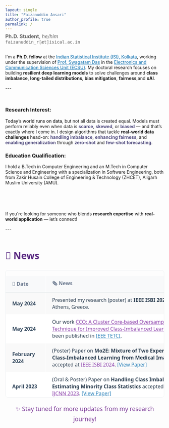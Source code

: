 ```yaml
---
layout: single
title: "Faizanuddin Ansari"
author_profile: true
permalink: /
---
```


<p style="font-size: 1rem; color: #666; margin-top: -0.5rem;">
  <strong>Ph.D. Student</strong>, <em>he/him</em><br>
  <code>faizanuddin_r[æt]isical.ac.in</code>
</p>

<!-- <div style="display:flex;align-items:center;justify-content:space-between;">
  <p>
  <a href="mailto:faizanansari541@gmail.com"><img src="assets/envelope-solid.svg" alt="Icon" class="icon">Email</a> |
  <a href="https://drive.google.com/file/d/17wYiveh-a3hAipuxYDci_8lSCnS9-BHY/view"><img src="assets/file-solid.svg" alt="Icon" class="icon">CV</a> |<a href="https://github.com/ziaf/"><img src="assets/github.svg" alt="Icon" class="icon">Github</a> |
  <a href="https://scholar.google.com/"><img src="assets/google-scholar.svg" alt="Icon" class="icon">Google Scholar</a> |
  <a href="https://orcid.org/0009-0009-5517-8846"><img src="assets/orcid.svg" alt="Icon" class="icon">Orcid</a> |
  <a href="https://medium.com/@faizanansari541"><img src="assets/medium (1).svg" alt="Icon" class="icon">Medium</a> </p>
</div> -->

<div style="display:flex;align-items:center;justify-content:space-between;">
  <div style="flex:2;">
 <!--   <strong style="font-size: 1rem; color: #666; margin-top: -0.5rem;">Bio: </strong>
   <p style="font-size: 16px; line-height: 1.8; color: #2c3e50; max-width: 800px;"> -->
  <p>
  I'm a 
  <strong style="color: #000000; font-weight: 600;">Ph.D. fellow</strong> 
  at the 
  <a href="https://www.isical.ac.in" target="_blank" style="color: #2980b9; font-weight: 500;">Indian Statistical Institute (ISI), Kolkata</a>, 
  working under the supervision of 
  <a href="https://www.isical.ac.in/~swagatam.das/" target="_blank" style="color: #2980b9; font-weight: 500;">Prof. Swagatam Das</a> 
  in the  <a href="https://www.isical.ac.in/~ecsu/?q=node/1" target="_blank" style="color: #2980b9; font-weight: 500;">Electronics and Communication Sciences Unit (ECSU)</a>.
  My doctoral research focuses on building 
  <strong>resilient deep learning models</strong> 
  to solve challenges around 
  <strong>class imbalance</strong>, 
  <strong>long-tailed distributions</strong>, 
  <strong>bias mitigation</strong>, 
  <strong>fairness</strong>,and 
  <strong>xAI</strong>.
</p>
  </div>
<!-- <div style="flex:1;text-align:right;">
  <img src="assets/images/avtar.png" alt="faizan" style="border-radius:0px;width:180px;height:180px;object-fit:cover;">
</div>  -->
</div>
---
<div style="max-width: 800px; margin: 50px auto;">
<!-- <div style="display:flex; gap: 2rem;"> -->
<!-- <div style="flex:1;"> -->
   <h3>Research Interest:</h3>
    <span style="font-weight: 500;">Today’s world runs on data</span>, but not all data is created equal. 
  Models must perform reliably even when data is <strong style="color: #524d7f;">scarce</strong>, 
  <strong style="color: #524d7f;">skewed</strong>, or <strong style="color: #524d7f;">biased</strong> — 
  and that’s exactly where I come in.
  I design algorithms that tackle <strong>real-world data challenges</strong> head-on: 
  <strong style="color: #524d7f;">handling imbalance</strong>, 
  <strong style="color: #524d7f;">enhancing fairness</strong>, and 
  <strong style="color: #524d7f;">enabling generalization</strong> through 
  <strong style="color: #524d7f;">zero-shot</strong> and 
  <strong style="color: #524d7f;">few-shot forecasting</strong>. 
<!--   <strong style="color: #2980b9; font-weight: 600; margin-top: -0.5rem;">Education Qualification: </strong> <br>  -->
<!-- </div> -->
<!-- <div style="flex:1;">   -->
   <h3>Education Qualification:</h3>
  I hold a B.Tech in Computer Engineering and an M.Tech in Computer Science and Engineering with a specialization in Software Engineering, both from Zakir Husain College of Engineering & Technology (ZHCET), Aligarh Muslim University (AMU). <br>
<!-- </div> -->
</div>
  <br>
  <p>If you're looking for someone who blends <strong>research expertise</strong> with <strong>real-world application</strong> — let’s connect!</p>
<!-- </div>   -->
---
<div style="max-width: 800px; margin: 50px auto; font-family: 'Segoe UI', sans-serif; font-size: 20px; line-height: 1.7;">
  <h2 style="text-align: left; color: #5a2a82; margin-bottom: 21px;">📰 News</h2>

  <!-- Scrollable wrapper -->
  <div style="max-height: 400px; overflow-y: auto; border: 1px solid #ecf0f1; border-radius: 8px;">
    <table style="width: 100%; border-collapse: collapse; min-width: 600px;">
      <thead>
        <tr style="background-color: #ffffff; border-bottom: 2px solid #ecf0f1; position: sticky; top: 0; z-index: 1;">
          <th style="text-align: left; padding: 12px 20px; border: 1px solid #ffffff; background-color: #f8f9fa; color: #6e7c91;">📅 Date</th>
          <th style="text-align: left; padding: 12px 20px; border: 1px solid #ffffff; background-color: #f8f9fa; color: #6e7c91;">🗞️ News</th>
        </tr>
      </thead>
      <tbody>
        <tr style="background-color: #f9f9f9;">
          <td style="padding: 12px 20px; border: 1px solid #ffffff; color: #34495e;"><strong>May 2024</strong></td>
          <td style="padding: 12px 20px; border: 1px solid #ffffff; color: #2c3e50;">
            Presented my research (poster) at <strong>IEEE ISBI 2024</strong>, Athens, Greece.
          </td>
        </tr>
        <tr style="background-color: #ffffff;">
          <td style="padding: 12px 20px; border: 1px solid #ffffff; color: #34495e;"><strong>May 2024</strong></td>
          <td style="padding: 12px 20px; border: 1px solid #ffffff; color: #2c3e50;">
            Our work <a href="https://ieeexplore.ieee.org/document/10555431" target="_blank" style="color: #8e44ad; font-weight: 500;">CCO: A Cluster Core-based Oversampling Technique for Improved Class-Imbalanced Learning</a> has been published in <a href="https://ieeexplore.ieee.org/xpl/RecentIssue.jsp?punumber=7433297" target="_blank" style="color: #2980b9; font-weight: 500;">IEEE TETCI</a>.
          </td>
        </tr>
        <tr style="background-color: #f9f9f9;">
          <td style="padding: 12px 20px; border: 1px solid #ffffff; color: #34495e;"><strong>February 2024</strong></td>
          <td style="padding: 12px 20px; border: 1px solid #ffffff; color: #2c3e50;">
            (Poster) Paper on <strong>Mo2E: Mixture of Two Experts for Class-Imbalanced Learning from Medical Images</strong> accepted at <a href="https://biomedicalimaging.org/2024/" target="_blank" style="color: #8e44ad;">IEEE ISBI 2024</a>. <a href="https://ieeexplore.ieee.org/document/10635212" target="_blank" style="color: #2980b9;">[View Paper]</a>
          </td>
        </tr>
        <tr style="background-color: #ffffff;">
          <td style="padding: 12px 20px; border: 1px solid #ffffff; color: #34495e;"><strong>April 2023</strong></td>
          <td style="padding: 12px 20px; border: 1px solid #ffffff; color: #2c3e50;">
            (Oral & Poster) Paper on <strong>Handling Class Imbalance by Estimating Minority Class Statistics</strong> accepted at <a href="https://2023.ijcnn.org/" target="_blank" style="color: #8e44ad;">IEEE IJCNN 2023</a>. <a href="https://ieeexplore.ieee.org/document/10191975" target="_blank" style="color: #2980b9;">[View Paper]</a>
          </td>
        </tr>
        <!-- Add more rows as needed -->
      </tbody>
    </table>
  </div>

  <p style="text-align: center; margin-top: 20px; color: #7d3c98; font-size: 0.95em;">
    ✨ Stay tuned for more updates from my research journey!
  </p>
</div>


<!--
<div style="display:flex; gap: 2rem;">

<div style="flex:1;">
  <h3>Recent Positions</h3>
  <ul>
    <li><strong>Assistant in Research</strong>, Yale University<br>
    Autumn 2024<br>
    Advisors: <a href="https://ling.yale.edu/people/robert-frank">Bob Frank</a>, <a href="https://cpsc.yale.edu/people/dana-angluin">Dana Angluin</a></li>

    <li><strong>Assistant in Research</strong>, MIT<br>
    Spring 2024<br>
    Advisor: <a href="https://jrawski.info/">Jon Rawski</a></li>

    <li><strong>Research Intern</strong>, Aristo Team at <a href="https://allenai.org/">AI2</a><br>
    August-December 2023<br>
    Advisor: <a href="https://allenai.org/team/ashishs">Ashish Sabharwal</a></li>
  </ul>
</div>

<div style="flex:1;">
  <h3>Education</h3>
  <ul>
    <li><strong>Ph.D. in Computer Science</strong><br>
    2022–Present<br>
    Umeå University</li>

    <li><strong>M.Sc. in Computer Science with Speech and Language Processing</strong><br>
    2021<br>
    University of Sheffield</li>

    <li><strong>B.Sc. in Computer Science</strong><br>
    2019<br>
    Freie Universität Berlin</li>
  </ul>
</div>

</div>


<h3>Research Interests</h3>
<ul>
  <li>Formal Language Theory</li>
  <li>Neural Networks</li>
  <li>Computational Linguistics</li>
</ul>
-->
